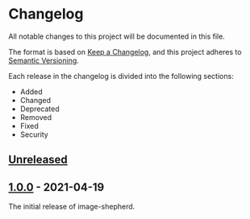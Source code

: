 Changelog
=========

All notable changes to this project will be documented in this file.

The format is based on [Keep a Changelog](https://keepachangelog.com/en/1.0.0/), and this project adheres to [Semantic Versioning](https://semver.org/spec/v2.0.0.html).

Each release in the changelog is divided into the following sections:

- Added
- Changed
- Deprecated
- Removed
- Fixed
- Security

[Unreleased]
------------

[1.0.0] - 2021-04-19
--------------------

The initial release of image-shepherd.

[Unreleased]: https://github.com/s-newman/image-shepherd/compare/v1.0.0..main
[1.0.0]: https://github.com/s-newman/image-shepherd/releases/tag/v1.0.0